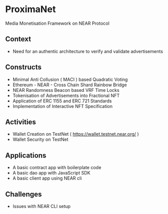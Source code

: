 # ProximaNet
Media Monetisation Framework on NEAR Protocol

## Context
- Need for an authentic architecture to verify and validate advertisements

## Constructs
- Minimal Anti Collusion ( MACI ) based Quadratic Voting
- Ethereum - NEAR - Cross Chain Shard Rainbow Bridge
- NEAR Randomness Beacon based VRF Time Locks
- Tokenisation of Advertisements into Fractional NFT
- Application of ERC 1155 and ERC 721 Standards
- Implementation of Interactive NFT Specification

## Activities
- Wallet Creation on TestNet ( https://wallet.testnet.near.org/ )
- Wallet Security on TestNet

## Applications
- A basic contract app with boilerplate code
- A basic dao app with JavaScript SDK
- A basic client app using NEAR cli

## Challenges
- Issues with NEAR CLI setup
